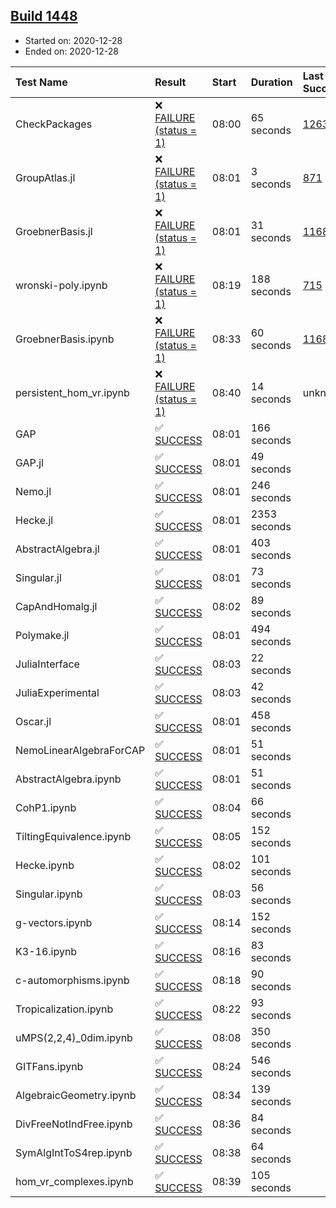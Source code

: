## [Build 1448](https://oscarci.mathematik.uni-kl.de/job/oscar-stable/1448/)

* Started on: 2020-12-28
* Ended on: 2020-12-28

| Test Name    | Result | Start | Duration | Last Success | First Failure |
|:-------------|:-------|:------|:---------|:-------------|:--------------|
| CheckPackages | ❌ [FAILURE (status = 1)](https://oscarci.mathematik.uni-kl.de/job/oscar-stable/1448/artifact/logs/build-1448/CheckPackages.log) | 08:00 | 65 seconds | [1263](https://oscarci.mathematik.uni-kl.de/job/oscar-stable/1263/) | [1264](https://oscarci.mathematik.uni-kl.de/job/oscar-stable/1264/) |
| GroupAtlas.jl | ❌ [FAILURE (status = 1)](https://oscarci.mathematik.uni-kl.de/job/oscar-stable/1448/artifact/logs/build-1448/GroupAtlas.jl.log) | 08:01 | 3 seconds | [871](https://oscarci.mathematik.uni-kl.de/job/oscar-stable/871/) | [872](https://oscarci.mathematik.uni-kl.de/job/oscar-stable/872/) |
| GroebnerBasis.jl | ❌ [FAILURE (status = 1)](https://oscarci.mathematik.uni-kl.de/job/oscar-stable/1448/artifact/logs/build-1448/GroebnerBasis.jl.log) | 08:01 | 31 seconds | [1168](https://oscarci.mathematik.uni-kl.de/job/oscar-stable/1168/) | [1169](https://oscarci.mathematik.uni-kl.de/job/oscar-stable/1169/) |
| wronski-poly.ipynb | ❌ [FAILURE (status = 1)](https://oscarci.mathematik.uni-kl.de/job/oscar-stable/1448/artifact/logs/build-1448/wronski-poly.ipynb.log) | 08:19 | 188 seconds | [715](https://oscarci.mathematik.uni-kl.de/job/oscar-stable/715/) | [716](https://oscarci.mathematik.uni-kl.de/job/oscar-stable/716/) |
| GroebnerBasis.ipynb | ❌ [FAILURE (status = 1)](https://oscarci.mathematik.uni-kl.de/job/oscar-stable/1448/artifact/logs/build-1448/GroebnerBasis.ipynb.log) | 08:33 | 60 seconds | [1168](https://oscarci.mathematik.uni-kl.de/job/oscar-stable/1168/) | [1169](https://oscarci.mathematik.uni-kl.de/job/oscar-stable/1169/) |
| persistent_hom_vr.ipynb | ❌ [FAILURE (status = 1)](https://oscarci.mathematik.uni-kl.de/job/oscar-stable/1448/artifact/logs/build-1448/persistent_hom_vr.ipynb.log) | 08:40 | 14 seconds | unknown | unknown |
| GAP | ✅ [SUCCESS](https://oscarci.mathematik.uni-kl.de/job/oscar-stable/1448/artifact/logs/build-1448/GAP.log) | 08:01 | 166 seconds |  |  |
| GAP.jl | ✅ [SUCCESS](https://oscarci.mathematik.uni-kl.de/job/oscar-stable/1448/artifact/logs/build-1448/GAP.jl.log) | 08:01 | 49 seconds |  |  |
| Nemo.jl | ✅ [SUCCESS](https://oscarci.mathematik.uni-kl.de/job/oscar-stable/1448/artifact/logs/build-1448/Nemo.jl.log) | 08:01 | 246 seconds |  |  |
| Hecke.jl | ✅ [SUCCESS](https://oscarci.mathematik.uni-kl.de/job/oscar-stable/1448/artifact/logs/build-1448/Hecke.jl.log) | 08:01 | 2353 seconds |  |  |
| AbstractAlgebra.jl | ✅ [SUCCESS](https://oscarci.mathematik.uni-kl.de/job/oscar-stable/1448/artifact/logs/build-1448/AbstractAlgebra.jl.log) | 08:01 | 403 seconds |  |  |
| Singular.jl | ✅ [SUCCESS](https://oscarci.mathematik.uni-kl.de/job/oscar-stable/1448/artifact/logs/build-1448/Singular.jl.log) | 08:01 | 73 seconds |  |  |
| CapAndHomalg.jl | ✅ [SUCCESS](https://oscarci.mathematik.uni-kl.de/job/oscar-stable/1448/artifact/logs/build-1448/CapAndHomalg.jl.log) | 08:02 | 89 seconds |  |  |
| Polymake.jl | ✅ [SUCCESS](https://oscarci.mathematik.uni-kl.de/job/oscar-stable/1448/artifact/logs/build-1448/Polymake.jl.log) | 08:01 | 494 seconds |  |  |
| JuliaInterface | ✅ [SUCCESS](https://oscarci.mathematik.uni-kl.de/job/oscar-stable/1448/artifact/logs/build-1448/JuliaInterface.log) | 08:03 | 22 seconds |  |  |
| JuliaExperimental | ✅ [SUCCESS](https://oscarci.mathematik.uni-kl.de/job/oscar-stable/1448/artifact/logs/build-1448/JuliaExperimental.log) | 08:03 | 42 seconds |  |  |
| Oscar.jl | ✅ [SUCCESS](https://oscarci.mathematik.uni-kl.de/job/oscar-stable/1448/artifact/logs/build-1448/Oscar.jl.log) | 08:01 | 458 seconds |  |  |
| NemoLinearAlgebraForCAP | ✅ [SUCCESS](https://oscarci.mathematik.uni-kl.de/job/oscar-stable/1448/artifact/logs/build-1448/NemoLinearAlgebraForCAP.log) | 08:01 | 51 seconds |  |  |
| AbstractAlgebra.ipynb | ✅ [SUCCESS](https://oscarci.mathematik.uni-kl.de/job/oscar-stable/1448/artifact/logs/build-1448/AbstractAlgebra.ipynb.log) | 08:01 | 51 seconds |  |  |
| CohP1.ipynb | ✅ [SUCCESS](https://oscarci.mathematik.uni-kl.de/job/oscar-stable/1448/artifact/logs/build-1448/CohP1.ipynb.log) | 08:04 | 66 seconds |  |  |
| TiltingEquivalence.ipynb | ✅ [SUCCESS](https://oscarci.mathematik.uni-kl.de/job/oscar-stable/1448/artifact/logs/build-1448/TiltingEquivalence.ipynb.log) | 08:05 | 152 seconds |  |  |
| Hecke.ipynb | ✅ [SUCCESS](https://oscarci.mathematik.uni-kl.de/job/oscar-stable/1448/artifact/logs/build-1448/Hecke.ipynb.log) | 08:02 | 101 seconds |  |  |
| Singular.ipynb | ✅ [SUCCESS](https://oscarci.mathematik.uni-kl.de/job/oscar-stable/1448/artifact/logs/build-1448/Singular.ipynb.log) | 08:03 | 56 seconds |  |  |
| g-vectors.ipynb | ✅ [SUCCESS](https://oscarci.mathematik.uni-kl.de/job/oscar-stable/1448/artifact/logs/build-1448/g-vectors.ipynb.log) | 08:14 | 152 seconds |  |  |
| K3-16.ipynb | ✅ [SUCCESS](https://oscarci.mathematik.uni-kl.de/job/oscar-stable/1448/artifact/logs/build-1448/K3-16.ipynb.log) | 08:16 | 83 seconds |  |  |
| c-automorphisms.ipynb | ✅ [SUCCESS](https://oscarci.mathematik.uni-kl.de/job/oscar-stable/1448/artifact/logs/build-1448/c-automorphisms.ipynb.log) | 08:18 | 90 seconds |  |  |
| Tropicalization.ipynb | ✅ [SUCCESS](https://oscarci.mathematik.uni-kl.de/job/oscar-stable/1448/artifact/logs/build-1448/Tropicalization.ipynb.log) | 08:22 | 93 seconds |  |  |
| uMPS(2,2,4)_0dim.ipynb | ✅ [SUCCESS](https://oscarci.mathematik.uni-kl.de/job/oscar-stable/1448/artifact/logs/build-1448/uMPS-2-2-4-_0dim.ipynb.log) | 08:08 | 350 seconds |  |  |
| GITFans.ipynb | ✅ [SUCCESS](https://oscarci.mathematik.uni-kl.de/job/oscar-stable/1448/artifact/logs/build-1448/GITFans.ipynb.log) | 08:24 | 546 seconds |  |  |
| AlgebraicGeometry.ipynb | ✅ [SUCCESS](https://oscarci.mathematik.uni-kl.de/job/oscar-stable/1448/artifact/logs/build-1448/AlgebraicGeometry.ipynb.log) | 08:34 | 139 seconds |  |  |
| DivFreeNotIndFree.ipynb | ✅ [SUCCESS](https://oscarci.mathematik.uni-kl.de/job/oscar-stable/1448/artifact/logs/build-1448/DivFreeNotIndFree.ipynb.log) | 08:36 | 84 seconds |  |  |
| SymAlgIntToS4rep.ipynb | ✅ [SUCCESS](https://oscarci.mathematik.uni-kl.de/job/oscar-stable/1448/artifact/logs/build-1448/SymAlgIntToS4rep.ipynb.log) | 08:38 | 64 seconds |  |  |
| hom_vr_complexes.ipynb | ✅ [SUCCESS](https://oscarci.mathematik.uni-kl.de/job/oscar-stable/1448/artifact/logs/build-1448/hom_vr_complexes.ipynb.log) | 08:39 | 105 seconds |  |  |
